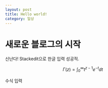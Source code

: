 ```yaml
---
layout: post
title: Hello world!
category: 일상
---
```


# 새로운 블로그의 시작

신난다! Stackedit으로 한글 입력 성공적.

$$
\Gamma(z) = \int_0^\infty t^{z-1}e^{-t}dt
$$

수식 입력
<!--stackedit_data:
eyJoaXN0b3J5IjpbMzA3ODkwOTgyLDE2MDY1ODIxNiwtMjczNT
AxNzIwLC04NzQwMDAwMDUsLTEwNTQ3ODU2OV19
-->
